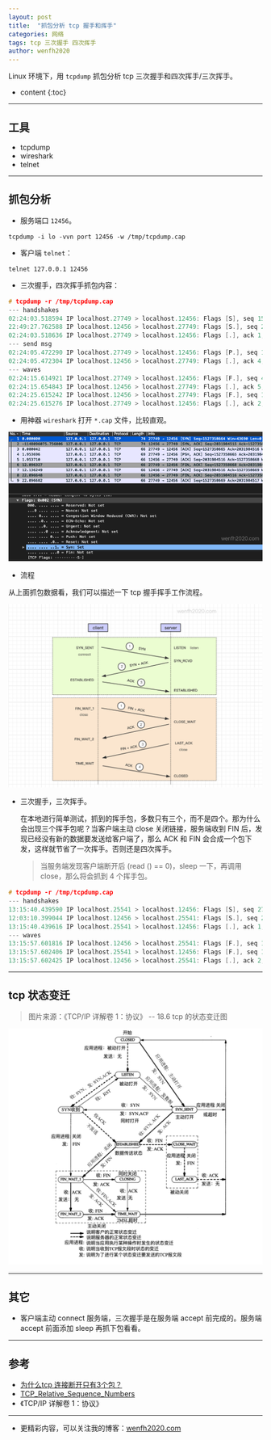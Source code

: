 ```yaml
---
layout: post
title:  "抓包分析 tcp 握手和挥手"
categories: 网络
tags: tcp 三次握手 四次挥手
author: wenfh2020
---
```


Linux 环境下，用 `tcpdump` 抓包分析 tcp 三次握手和四次挥手/三次挥手。



* content
{:toc}

---

## 工具

* tcpdump
* wireshark
* telnet

---

## 抓包分析

* 服务端口 `12456`。

```shell
tcpdump -i lo -vvn port 12456 -w /tmp/tcpdump.cap
```

* 客户端 `telnet`：

```shell
telnet 127.0.0.1 12456
```

* 三次握手，四次挥手抓包内容：

```c
# tcpdump -r /tmp/tcpdump.cap
--- handshakes
02:24:03.518594 IP localhost.27749 > localhost.12456: Flags [S], seq 1527358664, win 43690, options [mss 65495,sackOK,TS val 102124122 ecr 0,nop,wscale 11], length 0
22:49:27.762588 IP localhost.12456 > localhost.27749: Flags [S.], seq 2031984515, ack 1527358665, win 43690, options [mss 65495,sackOK,TS val 102124122 ecr 102124122,nop,wscale 11], length 0
02:24:03.518636 IP localhost.27749 > localhost.12456: Flags [.], ack 1, win 22, options [nop,nop,TS val 102124122 ecr 102124122], length 0
--- send msg
02:24:05.472290 IP localhost.27749 > localhost.12456: Flags [P.], seq 1:4, ack 1, win 22, options [nop,nop,TS val 102126076 ecr 102124122], length 3
02:24:05.472304 IP localhost.12456 > localhost.27749: Flags [.], ack 4, win 22, options [nop,nop,TS val 102126076 ecr 102126076], length 0
--- waves
02:24:15.614921 IP localhost.27749 > localhost.12456: Flags [F.], seq 4, ack 1, win 22, options [nop,nop,TS val 102136219 ecr 102126076], length 0
02:24:15.654843 IP localhost.12456 > localhost.27749: Flags [.], ack 5, win 22, options [nop,nop,TS val 102136259 ecr 102136219], length 0
02:24:25.615242 IP localhost.12456 > localhost.27749: Flags [F.], seq 1, ack 5, win 22, options [nop,nop,TS val 102146219 ecr 102136219], length 0
02:24:25.615276 IP localhost.27749 > localhost.12456: Flags [.], ack 2, win 22, options [nop,nop,TS val 102146219 ecr 102146219], length 0
```

* 用神器 `wireshark` 打开 `*.cap` 文件，比较直观。

![wireshark](/images/2020-04-13-09-46-38.png)

* 流程

从上面抓包数据看，我们可以描述一下 tcp 握手挥手工作流程。

![握手挥手流程](/images/2020-04-13-13-20-03.png)

* 三次握手，三次挥手。
  
  在本地进行简单测试，抓到的挥手包，多数只有三个，而不是四个。那为什么会出现三个挥手包呢？当客户端主动 close 关闭链接，服务端收到 FIN 后，发现已经没有新的数据要发送给客户端了，那么 ACK 和 FIN 会合成一个包下发，这样就节省了一次挥手。否则还是四次挥手。
  > 当服务端发现客户端断开后 (read () == 0)，sleep 一下，再调用 close，那么将会抓到 4 个挥手包。

```c
# tcpdump -r /tmp/tcpdump.cap
--- handshakes
13:15:40.439590 IP localhost.25541 > localhost.12456: Flags [S], seq 2751955316, win 43690, options [mss 65495,sackOK,TS val 54821043 ecr 0,nop,wscale 11], length 0
12:03:10.399044 IP localhost.12456 > localhost.25541: Flags [S.], seq 2140744854, ack 2751955317, win 43690, options [mss 65495,sackOK,TS val 54821043 ecr 54821043,nop,wscale 11], length 0
13:15:40.439616 IP localhost.25541 > localhost.12456: Flags [.], ack 1, win 22, options [nop,nop,TS val 54821043 ecr 54821043], length 0
--- waves
13:15:57.601816 IP localhost.12456 > localhost.25541: Flags [F.], seq 1, ack 1, win 22, options [nop,nop,TS val 54838205 ecr 54821043], length 0
13:15:57.602406 IP localhost.25541 > localhost.12456: Flags [F.], seq 1, ack 2, win 22, options [nop,nop,TS val 54838206 ecr 54838205], length 0
13:15:57.602425 IP localhost.12456 > localhost.25541: Flags [.], ack 2, win 22, options [nop,nop,TS val 54838206 ecr 54838206], length 0
```

---

## tcp 状态变迁
  
  > 图片来源：《TCP/IP 详解卷 1：协议》 -- 18.6 tcp 的状态变迁图

![tcp 状态变迁](/images/2020-04-13-13-14-49.png)

---

## 其它

* 客户端主动 connect 服务端，三次握手是在服务端 accept 前完成的。服务端 accept 前面添加 sleep 再抓下包看看。

---

## 参考

* [为什么tcp 连接断开只有3个包？](https://www.zhihu.com/question/55890292)
* [TCP_Relative_Sequence_Numbers](https://wiki.wireshark.org/TCP_Relative_Sequence_Numbers)
* 《TCP/IP 详解卷 1：协议》

---

* 更精彩内容，可以关注我的博客：[wenfh2020.com](https://wenfh2020.com/)
